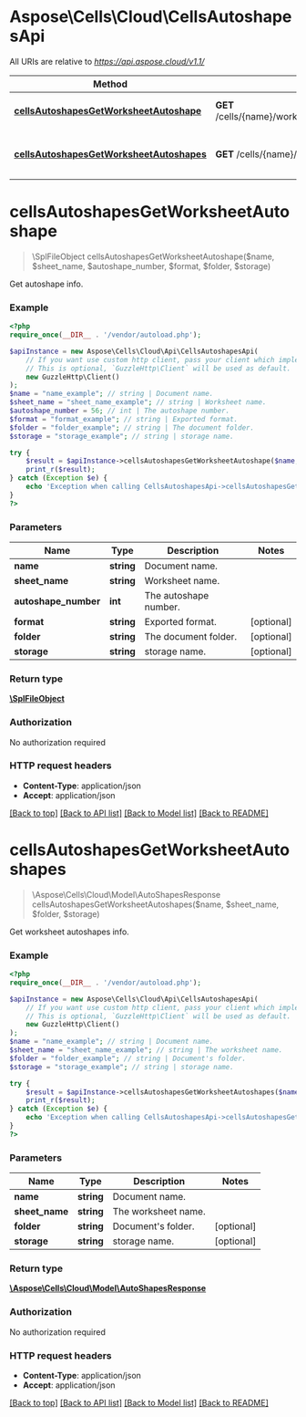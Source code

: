 # Aspose\Cells\Cloud\CellsAutoshapesApi

All URIs are relative to *https://api.aspose.cloud/v1.1/*

Method | HTTP request | Description
------------- | ------------- | -------------
[**cellsAutoshapesGetWorksheetAutoshape**](CellsAutoshapesApi.md#cellsAutoshapesGetWorksheetAutoshape) | **GET** /cells/{name}/worksheets/{sheetName}/autoshapes/{autoshapeNumber} | Get autoshape info.
[**cellsAutoshapesGetWorksheetAutoshapes**](CellsAutoshapesApi.md#cellsAutoshapesGetWorksheetAutoshapes) | **GET** /cells/{name}/worksheets/{sheetName}/autoshapes | Get worksheet autoshapes info.


# **cellsAutoshapesGetWorksheetAutoshape**
> \SplFileObject cellsAutoshapesGetWorksheetAutoshape($name, $sheet_name, $autoshape_number, $format, $folder, $storage)

Get autoshape info.

### Example
```php
<?php
require_once(__DIR__ . '/vendor/autoload.php');

$apiInstance = new Aspose\Cells\Cloud\Api\CellsAutoshapesApi(
    // If you want use custom http client, pass your client which implements `GuzzleHttp\ClientInterface`.
    // This is optional, `GuzzleHttp\Client` will be used as default.
    new GuzzleHttp\Client()
);
$name = "name_example"; // string | Document name.
$sheet_name = "sheet_name_example"; // string | Worksheet name.
$autoshape_number = 56; // int | The autoshape number.
$format = "format_example"; // string | Exported format.
$folder = "folder_example"; // string | The document folder.
$storage = "storage_example"; // string | storage name.

try {
    $result = $apiInstance->cellsAutoshapesGetWorksheetAutoshape($name, $sheet_name, $autoshape_number, $format, $folder, $storage);
    print_r($result);
} catch (Exception $e) {
    echo 'Exception when calling CellsAutoshapesApi->cellsAutoshapesGetWorksheetAutoshape: ', $e->getMessage(), PHP_EOL;
}
?>
```

### Parameters

Name | Type | Description  | Notes
------------- | ------------- | ------------- | -------------
 **name** | **string**| Document name. |
 **sheet_name** | **string**| Worksheet name. |
 **autoshape_number** | **int**| The autoshape number. |
 **format** | **string**| Exported format. | [optional]
 **folder** | **string**| The document folder. | [optional]
 **storage** | **string**| storage name. | [optional]

### Return type

[**\SplFileObject**](../Model/\SplFileObject.md)

### Authorization

No authorization required

### HTTP request headers

 - **Content-Type**: application/json
 - **Accept**: application/json

[[Back to top]](#) [[Back to API list]](../../README.md#documentation-for-api-endpoints) [[Back to Model list]](../../README.md#documentation-for-models) [[Back to README]](../../README.md)

# **cellsAutoshapesGetWorksheetAutoshapes**
> \Aspose\Cells\Cloud\Model\AutoShapesResponse cellsAutoshapesGetWorksheetAutoshapes($name, $sheet_name, $folder, $storage)

Get worksheet autoshapes info.

### Example
```php
<?php
require_once(__DIR__ . '/vendor/autoload.php');

$apiInstance = new Aspose\Cells\Cloud\Api\CellsAutoshapesApi(
    // If you want use custom http client, pass your client which implements `GuzzleHttp\ClientInterface`.
    // This is optional, `GuzzleHttp\Client` will be used as default.
    new GuzzleHttp\Client()
);
$name = "name_example"; // string | Document name.
$sheet_name = "sheet_name_example"; // string | The worksheet name.
$folder = "folder_example"; // string | Document's folder.
$storage = "storage_example"; // string | storage name.

try {
    $result = $apiInstance->cellsAutoshapesGetWorksheetAutoshapes($name, $sheet_name, $folder, $storage);
    print_r($result);
} catch (Exception $e) {
    echo 'Exception when calling CellsAutoshapesApi->cellsAutoshapesGetWorksheetAutoshapes: ', $e->getMessage(), PHP_EOL;
}
?>
```

### Parameters

Name | Type | Description  | Notes
------------- | ------------- | ------------- | -------------
 **name** | **string**| Document name. |
 **sheet_name** | **string**| The worksheet name. |
 **folder** | **string**| Document&#39;s folder. | [optional]
 **storage** | **string**| storage name. | [optional]

### Return type

[**\Aspose\Cells\Cloud\Model\AutoShapesResponse**](../Model/AutoShapesResponse.md)

### Authorization

No authorization required

### HTTP request headers

 - **Content-Type**: application/json
 - **Accept**: application/json

[[Back to top]](#) [[Back to API list]](../../README.md#documentation-for-api-endpoints) [[Back to Model list]](../../README.md#documentation-for-models) [[Back to README]](../../README.md)

